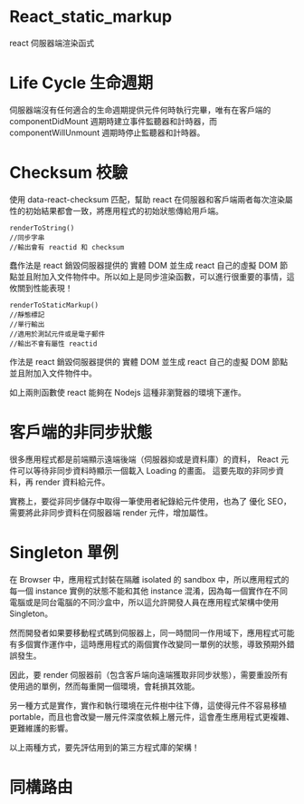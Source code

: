 # React_static_markup
react 伺服器端渲染函式

# Life Cycle 生命週期

伺服器端沒有任何適合的生命週期提供元件何時執行完畢，唯有在客戶端的 componentDidMount 週期時建立事件監聽器和計時器，而 componentWillUnmount 週期時停止監聽器和計時器。

# Checksum 校驗

使用 data-react-checksum 匹配，幫助 react 在伺服器和客戶端兩者每次渲染屬性的初始結果都會一致，將應用程式的初始狀態傳給用戶端。

    renderToString()
    //同步字串
    //輸出會有 reactid 和 checksum

蠢作法是 react 銷毀伺服器提供的 實體 DOM 並生成 react 自己的虛擬 DOM 節點並且附加入文件物件中。所以如上是同步渲染函數，可以進行很重要的事情，這攸關到性能表現！


    renderToStaticMarkup()
    //靜態標記
    //單行輸出
    //適用於測試元件或是電子郵件
    //輸出不會有屬性 reactid
    
作法是 react 銷毀伺服器提供的 實體 DOM 並生成 react 自己的虛擬 DOM 節點並且附加入文件物件中。

如上兩則函數使 react 能夠在 Nodejs 這種非瀏覽器的環境下運作。

# 客戶端的非同步狀態

很多應用程式都是前端顯示遠端後端（伺服器抑或是資料庫）的資料，
React 元件可以等待非同步資料時顯示一個載入 Loading 的畫面。
這要先取的非同步資料，再 render 資料給元件。

實務上，要從非同步儲存中取得一筆使用者紀錄給元件使用，也為了
優化 SEO，需要將此非同步資料在伺服器端 render 元件，增加屬性。

# Singleton 單例

在 Browser 中，應用程式封裝在隔離 isolated 的 sandbox 中，所以應用程式的每一個 instance 實例的狀態不能和其他 instance 混淆，因為每一個實作在不同電腦或是同台電腦的不同沙盒中，所以這允許開發人員在應用程式架構中使用 Singleton。

然而開發者如果要移動程式碼到伺服器上，同一時間同一作用域下，應用程式可能有多個實作運作中，這時應用程式的兩個實作改變同一單例的狀態，導致預期外錯誤發生。

因此，要 render 伺服器前（包含客戶端向遠端獲取非同步狀態），需要重設所有使用過的單例，然而每重開一個環境，會耗損其效能。

另一種方式是實作，實作和執行環境在元件樹中往下傳，這使得元件不容易移植 portable，而且也會改變一層元件深度依賴上層元件，這會產生應用程式更複雜、更難維護的影響。

以上兩種方式，要先評估用到的第三方程式庫的架構！

# 同構路由


